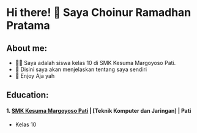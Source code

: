# Hi there! 👋 Saya Choinur Ramadhan Pratama 

## About me:
- 🧑‍🎓 Saya adalah siswa kelas 10 di SMK Kesuma Margoyoso Pati.
- 🌱 Disini saya akan menjelaskan tentang saya sendiri
- 💬 Enjoy Aja yah
## Education:

#### 1. [SMK Kesuma Margoyoso Pati](https://smkkesumamargoyoso.sch.id/) | [Teknik Komputer dan Jaringan] | Pati
   - Kelas 10

